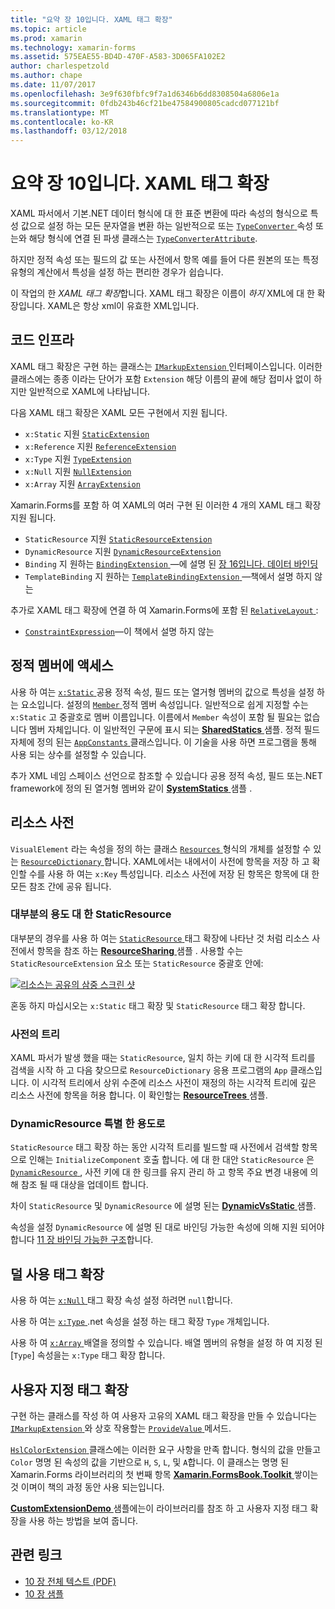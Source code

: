 ```yaml
---
title: "요약 장 10입니다. XAML 태그 확장"
ms.topic: article
ms.prod: xamarin
ms.technology: xamarin-forms
ms.assetid: 575EAE55-BD4D-470F-A583-3D065FA102E2
author: charlespetzold
ms.author: chape
ms.date: 11/07/2017
ms.openlocfilehash: 3e9f630fbfc9f7a1d6346b6dd8308504a6806e1a
ms.sourcegitcommit: 0fdb243b46cf21be47584900805cadcd077121bf
ms.translationtype: MT
ms.contentlocale: ko-KR
ms.lasthandoff: 03/12/2018
---
```

# <a name="summary-of-chapter-10-xaml-markup-extensions"></a>요약 장 10입니다. XAML 태그 확장

XAML 파서에서 기본.NET 데이터 형식에 대 한 표준 변환에 따라 속성의 형식으로 특성 값으로 설정 하는 모든 문자열을 변환 하는 일반적으로 또는 [ `TypeConverter` ](https://developer.xamarin.com/api/type/Xamarin.Forms.TypeConverter/) 속성 또는와 해당 형식에 연결 된 파생 클래스는 [`TypeConverterAttribute`](https://developer.xamarin.com/api/type/Xamarin.Forms.TypeConverterAttribute/).

하지만 정적 속성 또는 필드의 값 또는 사전에서 항목 예를 들어 다른 원본의 또는 특정 유형의 계산에서 특성을 설정 하는 편리한 경우가 쉽습니다.

이 작업의 한 *XAML 태그 확장*합니다. XAML 태그 확장은 이름이 *하지* XML에 대 한 확장입니다. XAML은 항상 xml이 유효한 XML입니다.

## <a name="the-code-infrastructure"></a>코드 인프라

XAML 태그 확장은 구현 하는 클래스는 [ `IMarkupExtension` ](https://developer.xamarin.com/api/type/Xamarin.Forms.Xaml.IMarkupExtension/) 인터페이스입니다. 이러한 클래스에는 종종 이라는 단어가 포함 `Extension` 해당 이름의 끝에 해당 접미사 없이 하지만 일반적으로 XAML에 나타납니다.

다음 XAML 태그 확장은 XAML 모든 구현에서 지원 됩니다.

- `x:Static` 지원 [`StaticExtension`](https://developer.xamarin.com/api/type/Xamarin.Forms.Xaml.StaticExtension/)
- `x:Reference` 지원 [`ReferenceExtension`](https://developer.xamarin.com/api/type/Xamarin.Forms.Xaml.ReferenceExtension/)
- `x:Type` 지원 [`TypeExtension`](https://developer.xamarin.com/api/type/Xamarin.Forms.Xaml.TypeExtension/)
- `x:Null` 지원 [`NullExtension`](https://developer.xamarin.com/api/type/Xamarin.Forms.Xaml.NullExtension/)
- `x:Array` 지원 [`ArrayExtension`](https://developer.xamarin.com/api/type/Xamarin.Forms.Xaml.ArrayExtension/)

Xamarin.Forms를 포함 하 여 XAML의 여러 구현 된 이러한 4 개의 XAML 태그 확장 지원 됩니다.

- `StaticResource` 지원 [`StaticResourceExtension`](https://developer.xamarin.com/api/type/Xamarin.Forms.Xaml.StaticResourceExtension/)
- `DynamicResource` 지원 [`DynamicResourceExtension`](https://developer.xamarin.com/api/type/Xamarin.Forms.Xaml.DynamicResourceExtension/)
- `Binding` 지 원하는 [ `BindingExtension` ](https://developer.xamarin.com/api/type/Xamarin.Forms.Xaml.BindingExtension/) &mdash;에 설명 된 [장 16입니다. 데이터 바인딩](#chapter16)
- `TemplateBinding` 지 원하는 [ `TemplateBindingExtension` ](https://developer.xamarin.com/api/type/Xamarin.Forms.Xaml.TemplateBindingExtension/) &mdash;책에서 설명 하지 않는

추가로 XAML 태그 확장에 연결 하 여 Xamarin.Forms에 포함 된 [ `RelativeLayout` ](https://developer.xamarin.com/api/type/Xamarin.Forms.RelativeLayout/):

- [`ConstraintExpression`](https://developer.xamarin.com/api/type/Xamarin.Forms.ConstraintExpression/)&mdash;이 책에서 설명 하지 않는

## <a name="accessing-static-members"></a>정적 멤버에 액세스

사용 하 여는 [ `x:Static` ](https://developer.xamarin.com/api/type/Xamarin.Forms.Xaml.StaticExtension/) 공용 정적 속성, 필드 또는 열거형 멤버의 값으로 특성을 설정 하는 요소입니다. 설정의 [ `Member` ](https://developer.xamarin.com/api/property/Xamarin.Forms.Xaml.StaticExtension.Member/) 정적 멤버 속성입니다. 일반적으로 쉽게 지정할 수는 `x:Static` 고 중괄호로 멤버 이름입니다. 이름에서 `Member` 속성이 포함 될 필요는 없습니다 멤버 자체입니다. 이 일반적인 구문에 표시 되는 [ **SharedStatics** ](https://github.com/xamarin/xamarin-forms-book-samples/tree/master/Chapter10/SharedStatics) 샘플. 정적 필드 자체에 정의 된는 [ `AppConstants` ](https://github.com/xamarin/xamarin-forms-book-samples/blob/master/Chapter10/SharedStatics/SharedStatics/SharedStatics/AppConstants.cs) 클래스입니다. 이 기술을 사용 하면 프로그램을 통해 사용 되는 상수를 설정할 수 있습니다.

추가 XML 네임 스페이스 선언으로 참조할 수 있습니다 공용 정적 속성, 필드 또는.NET framework에 정의 된 열거형 멤버와 같이 [ **SystemStatics** ](https://github.com/xamarin/xamarin-forms-book-samples/tree/master/Chapter10/SystemStatics) 샘플 .

## <a name="resource-dictionaries"></a>리소스 사전

`VisualElement` 라는 속성을 정의 하는 클래스 [ `Resources` ](https://developer.xamarin.com/api/property/Xamarin.Forms.VisualElement.Resources/) 형식의 개체를 설정할 수 있는 [ `ResourceDictionary` ](https://developer.xamarin.com/api/type/Xamarin.Forms.ResourceDictionary/)합니다. XAML에서는 내에서이 사전에 항목을 저장 하 고 확인할 수를 사용 하 여는 `x:Key` 특성입니다. 리소스 사전에 저장 된 항목은 항목에 대 한 모든 참조 간에 공유 됩니다.

### <a name="staticresource-for-most-purposes"></a>대부분의 용도 대 한 StaticResource

대부분의 경우를 사용 하 여는 [ `StaticResource` ](https://developer.xamarin.com/api/type/Xamarin.Forms.Xaml.StaticResourceExtension/) 태그 확장에 나타난 것 처럼 리소스 사전에서 항목을 참조 하는 [ **ResourceSharing** ](https://github.com/xamarin/xamarin-forms-book-samples/tree/master/Chapter10/ResourceSharing) 샘플 . 사용할 수는 `StaticResourceExtension` 요소 또는 `StaticResource` 중괄호 안에:

[![리소스는 공유의 삼중 스크린 샷](images/ch10fg03-small.png "리소스 공유")](images/ch10fg03-large.png#lightbox "리소스 공유")

혼동 하지 마십시오는 `x:Static` 태그 확장 및 `StaticResource` 태그 확장 합니다.

### <a name="a-tree-of-dictionaries"></a>사전의 트리

XAML 파서가 발생 했을 때는 `StaticResource`, 일치 하는 키에 대 한 시각적 트리를 검색을 시작 하 고 다음 찾으므로 `ResourceDictionary` 응용 프로그램의 `App` 클래스입니다. 이 시각적 트리에서 상위 수준에 리소스 사전이 재정의 하는 시각적 트리에 깊은 리소스 사전에 항목을 허용 합니다. 이 확인할는 [ **ResourceTrees** ](https://github.com/xamarin/xamarin-forms-book-samples/tree/master/Chapter10/ResourceTrees) 샘플.

### <a name="dynamicresource-for-special-purposes"></a>DynamicResource 특별 한 용도로

`StaticResource` 태그 확장 하는 동안 시각적 트리를 빌드할 때 사전에서 검색할 항목으로 인해는 `InitializeComponent` 호출 합니다. 에 대 한 대안 `StaticResource` 은 [ `DynamicResource` ](https://developer.xamarin.com/api/type/Xamarin.Forms.Xaml.DynamicResourceExtension/), 사전 키에 대 한 링크를 유지 관리 하 고 항목 주요 변경 내용에 의해 참조 될 때 대상을 업데이트 합니다.

차이 `StaticResource` 및 `DynamicResource` 에 설명 된는 [ **DynamicVsStatic** ](https://github.com/xamarin/xamarin-forms-book-samples/tree/master/Chapter10/DynamicVsStatic) 샘플.

속성을 설정 `DynamicResource` 에 설명 된 대로 바인딩 가능한 속성에 의해 지원 되어야 합니다 [11 장 바인딩 가능한 구조](chapter11.md)합니다.

## <a name="lesser-used-markup-extensions"></a>덜 사용 태그 확장

사용 하 여는 [ `x:Null` ](https://developer.xamarin.com/api/type/Xamarin.Forms.Xaml.NullExtension/) 태그 확장 속성 설정 하려면 `null`합니다.

사용 하 여는 [ `x:Type` ](https://developer.xamarin.com/api/type/Xamarin.Forms.Xaml.TypeExtension/) .net 속성을 설정 하는 태그 확장 `Type` 개체입니다.

사용 하 여 [ `x:Array` ](https://developer.xamarin.com/api/type/Xamarin.Forms.Xaml.ArrayExtension/) 배열을 정의할 수 있습니다. 배열 멤버의 유형을 설정 하 여 지정 된 [`Type`] 속성을는 `x:Type` 태그 확장 합니다.

## <a name="a-custom-markup-extension"></a>사용자 지정 태그 확장

구현 하는 클래스를 작성 하 여 사용자 고유의 XAML 태그 확장을 만들 수 있습니다는 [ `IMarkupExtension` ](https://developer.xamarin.com/api/type/Xamarin.Forms.Xaml.IMarkupExtension/) 와 상호 작용할는 [ `ProvideValue` ](https://developer.xamarin.com/api/member/Xamarin.Forms.Xaml.IMarkupExtension.ProvideValue/p/System.IServiceProvider/) 메서드.

[ `HslColorExtension` ](https://github.com/xamarin/xamarin-forms-book-samples/blob/master/Libraries/Xamarin.FormsBook.Toolkit/Xamarin.FormsBook.Toolkit/HslColorExtension.cs) 클래스에는 이러한 요구 사항을 만족 합니다. 형식의 값을 만들고 `Color` 명명 된 속성의 값을 기반으로 `H`, `S`, `L`, 및 `A`합니다. 이 클래스는 명명 된 Xamarin.Forms 라이브러리의 첫 번째 항목 [ **Xamarin.FormsBook.Toolkit** ](https://github.com/xamarin/xamarin-forms-book-samples/tree/master/Libraries/Xamarin.FormsBook.Toolkit) 쌓이는 것 이며이 책의 과정 동안 사용 되는입니다.

[ **CustomExtensionDemo** ](https://github.com/xamarin/xamarin-forms-book-samples/tree/master/Chapter10/CustomExtensionDemo) 샘플에는이 라이브러리를 참조 하 고 사용자 지정 태그 확장을 사용 하는 방법을 보여 줍니다.



## <a name="related-links"></a>관련 링크

- [10 장 전체 텍스트 (PDF)](https://download.xamarin.com/developer/xamarin-forms-book/XamarinFormsBook-Ch10-Apr2016.pdf)
- [10 장 샘플](https://github.com/xamarin/xamarin-forms-book-samples/tree/master/Chapter10)
